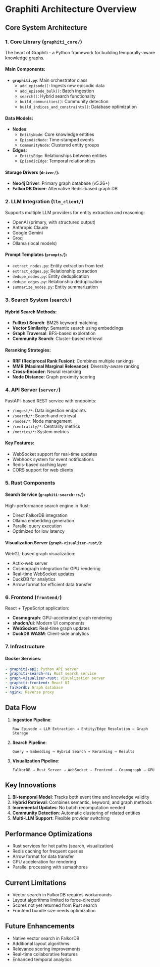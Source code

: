 # Graphiti Architecture Overview

## Core System Architecture

### 1. **Core Library (`graphiti_core/`)**
The heart of Graphiti - a Python framework for building temporally-aware knowledge graphs.

#### Main Components:
- **`graphiti.py`**: Main orchestrator class
  - `add_episode()`: Ingests new episodic data
  - `add_episode_bulk()`: Batch ingestion
  - `search()`: Hybrid search functionality
  - `build_communities()`: Community detection
  - `build_indices_and_constraints()`: Database optimization

#### Data Models:
- **Nodes**: 
  - `EntityNode`: Core knowledge entities
  - `EpisodicNode`: Time-stamped events
  - `CommunityNode`: Clustered entity groups
- **Edges**:
  - `EntityEdge`: Relationships between entities
  - `EpisodicEdge`: Temporal relationships

#### Storage Drivers (`driver/`):
- **Neo4j Driver**: Primary graph database (v5.26+)
- **FalkorDB Driver**: Alternative Redis-based graph DB

### 2. **LLM Integration (`llm_client/`)**
Supports multiple LLM providers for entity extraction and reasoning:
- OpenAI (primary, with structured output)
- Anthropic Claude
- Google Gemini
- Groq
- Ollama (local models)

#### Prompt Templates (`prompts/`):
- `extract_nodes.py`: Entity extraction from text
- `extract_edges.py`: Relationship extraction
- `dedupe_nodes.py`: Entity deduplication
- `dedupe_edges.py`: Relationship deduplication
- `summarize_nodes.py`: Entity summarization

### 3. **Search System (`search/`)**

#### Hybrid Search Methods:
- **Fulltext Search**: BM25 keyword matching
- **Vector Similarity**: Semantic search using embeddings
- **Graph Traversal**: BFS-based exploration
- **Community Search**: Cluster-based retrieval

#### Reranking Strategies:
- **RRF (Reciprocal Rank Fusion)**: Combines multiple rankings
- **MMR (Maximal Marginal Relevance)**: Diversity-aware ranking
- **Cross-Encoder**: Neural reranking
- **Node Distance**: Graph proximity scoring

### 4. **API Server (`server/`)**

FastAPI-based REST service with endpoints:
- `/ingest/*`: Data ingestion endpoints
- `/search/*`: Search and retrieval
- `/nodes/*`: Node management
- `/centrality/*`: Centrality metrics
- `/metrics/*`: System metrics

#### Key Features:
- WebSocket support for real-time updates
- Webhook system for event notifications
- Redis-based caching layer
- CORS support for web clients

### 5. **Rust Components**

#### Search Service (`graphiti-search-rs/`):
High-performance search engine in Rust:
- Direct FalkorDB integration
- Ollama embedding generation
- Parallel query execution
- Optimized for low latency

#### Visualization Server (`graph-visualizer-rust/`):
WebGL-based graph visualization:
- Actix-web server
- Cosmograph integration for GPU rendering
- Real-time WebSocket updates
- DuckDB for analytics
- Arrow format for efficient data transfer

### 6. **Frontend (`frontend/`)**

React + TypeScript application:
- **Cosmograph**: GPU-accelerated graph rendering
- **shadcn/ui**: Modern UI components
- **WebSocket**: Real-time graph updates
- **DuckDB WASM**: Client-side analytics

### 7. **Infrastructure**

#### Docker Services:
```yaml
- graphiti-api: Python API server
- graphiti-search-rs: Rust search service
- graph-visualizer-rust: Visualization server
- graphiti-frontend: React UI
- falkordb: Graph database
- nginx: Reverse proxy
```

## Data Flow

1. **Ingestion Pipeline**:
   ```
   Raw Episode → LLM Extraction → Entity/Edge Resolution → Graph Storage
   ```

2. **Search Pipeline**:
   ```
   Query → Embedding → Hybrid Search → Reranking → Results
   ```

3. **Visualization Pipeline**:
   ```
   FalkorDB → Rust Server → WebSocket → Frontend → Cosmograph → GPU
   ```

## Key Innovations

1. **Bi-temporal Model**: Tracks both event time and knowledge validity
2. **Hybrid Retrieval**: Combines semantic, keyword, and graph methods
3. **Incremental Updates**: No batch recomputation needed
4. **Community Detection**: Automatic clustering of related entities
5. **Multi-LLM Support**: Flexible provider switching

## Performance Optimizations

- Rust services for hot paths (search, visualization)
- Redis caching for frequent queries
- Arrow format for data transfer
- GPU acceleration for rendering
- Parallel processing with semaphores

## Current Limitations

- Vector search in FalkorDB requires workarounds
- Layout algorithms limited to force-directed
- Scores not yet returned from Rust search
- Frontend bundle size needs optimization

## Future Enhancements

- Native vector search in FalkorDB
- Additional layout algorithms
- Relevance scoring improvements
- Real-time collaborative features
- Enhanced temporal analytics